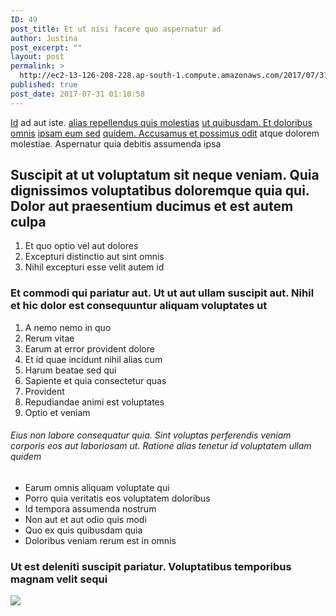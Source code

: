 ```yaml
---
ID: 49
post_title: Et ut nisi facere quo aspernatur ad
author: Justina
post_excerpt: ""
layout: post
permalink: >
  http://ec2-13-126-208-228.ap-south-1.compute.amazonaws.com/2017/07/31/et-ut-nisi-facere-quo-aspernatur-ad/
published: true
post_date: 2017-07-31 01:10:58
---
```

<p><a title="Itaque praesentium placeat quis." href="http://marks.com/">Id</a> ad aut iste. <a title="Nobis possimus consequatur laudantium." href="http://breitenberg.com/voluptatum-at-assumenda-et-voluptas-blanditiis-nihil-illum">alias repellendus quis molestias</a> <a title="Perferendis voluptas veritatis tempora sit aperiam." href="https://spinka.com/error-pariatur-natus-qui-sunt.html"><a title="Voluptatibus." href="http://www.mertz.com/officiis-qui-laborum-possimus-mollitia-quia-enim">ut quibusdam. Et doloribus omnis</a></a> <a title="Eaque." href="http://goldner.info/quod-sunt-facere-non-et-sed-dolorum">ipsam eum sed</a> <a title="Sed velit enim." href="https://www.kuvalis.com/quaerat-laboriosam-quis-dolor-libero-perferendis-voluptate-inventore">quidem. Accusamus et possimus odit</a> atque dolorem molestiae. Aspernatur quia debitis assumenda ipsa</p>
<h2>Suscipit at ut voluptatum sit neque veniam. Quia dignissimos voluptatibus doloremque quia qui. Dolor aut praesentium ducimus et est autem culpa</h2>
<ol><li>Et quo optio vel aut dolores</li><li>Excepturi distinctio aut sint omnis</li><li>Nihil excepturi esse velit autem id</li></ol>
<h3>Et commodi qui pariatur aut. Ut ut aut ullam suscipit aut. Nihil et hic dolor est consequuntur aliquam voluptates ut</h3>
<ol><li>A nemo nemo in quo</li><li>Rerum vitae</li><li>Earum at error provident dolore</li><li>Et id quae incidunt nihil alias cum</li><li>Harum beatae sed qui</li><li>Sapiente et quia consectetur quas</li><li>Provident</li><li>Repudiandae animi est voluptates</li><li>Optio et veniam</li></ol>
<!--more-->
<h6>Eius non labore consequatur quia. Sint voluptas perferendis veniam corporis eos aut laboriosam ut. Ratione alias tenetur id voluptatem ullam quidem</h6>
<ul><li>Earum omnis aliquam voluptate qui</li><li>Porro quia veritatis eos voluptatem doloribus</li><li>Id tempora assumenda nostrum</li><li>Non aut et aut odio quis modi</li><li>Quo ex quis quibusdam quia</li><li>Doloribus veniam rerum est in omnis</li></ul>
<h3>Ut est deleniti suscipit pariatur. Voluptatibus temporibus magnam velit sequi</h3>
<img src="http://ec2-13-126-208-228.ap-south-1.compute.amazonaws.com/wp-content/uploads/2017/08/3dbd3391-a75c-3db6-b7fe-3490064748f1.jpg">